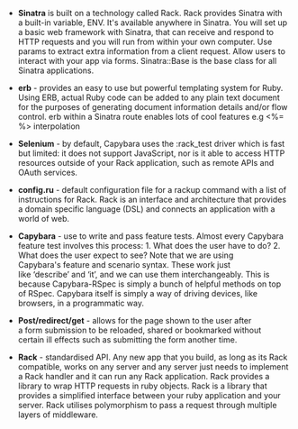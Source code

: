 * **Sinatra** is built on a technology called Rack. Rack provides Sinatra with a built-in variable, ENV. It's available anywhere in Sinatra. You will set up a basic web framework with Sinatra, that can receive and respond to HTTP requests and you will run from within your own computer. Use params to extract extra information from a client request. Allow users to interact with your app via forms. Sinatra::Base is the base class for all Sinatra applications.

* **erb** - provides an easy to use but powerful templating system for Ruby. Using ERB, actual Ruby code can be added to any plain text document for the purposes of generating document information details and/or flow control. erb within a Sinatra route enables lots of cool features e.g <%= %> interpolation 

* **Selenium** - by default, Capybara uses the :rack_test driver which is fast but limited: it does not support JavaScript, nor is it able to access HTTP resources outside of your Rack application, such as remote APIs and OAuth services. 

* **config.ru** - default configuration file for a rackup command with a list of instructions for Rack. Rack is an interface and architecture that provides a domain specific language (DSL) and connects an application with a world of web.

* **Capybara** - use to write and pass feature tests. Almost every Capybara feature test involves this process: 1. What does the user have to do? 2. What does the user expect to see? Note that we are using Capybara's feature and scenario syntax. These work just like ‘describe’ and ‘it’, and we can use them interchangeably. This is because Capybara-RSpec is simply a bunch of helpful methods on top of RSpec. Capybara itself is simply a way of driving devices, like browsers, in a programmatic way.

* **Post/redirect/get** - allows for the page shown to the user after a form submission to be reloaded, shared or bookmarked without certain ill effects such as submitting the form another time.

* **Rack** - standardised API. Any new app that you build, as long as its Rack compatible, works on any server and any server just needs to implement a Rack handler and it can run any Rack application. Rack provides a library to wrap HTTP requests in ruby objects. Rack is a library that provides a simplified interface between your ruby application and your server. Rack utilises polymorphism to pass a request through multiple layers of middleware.  
